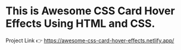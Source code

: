 # This is Awesome CSS Card Hover Effects Using HTML and CSS.

Project Link 👉 https://awesome-css-card-hover-effects.netlify.app/